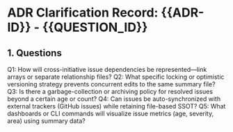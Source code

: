# ADR Clarification Record: {{ADR-ID}} - {{QUESTION_ID}}

## 1. Questions

Q1: How will cross-initiative issue dependencies be represented—link arrays or separate relationship files?
Q2: What specific locking or optimistic versioning strategy prevents concurrent edits to the same summary file?
Q3: Is there a garbage-collection or archiving policy for resolved issues beyond a certain age or count?
Q4: Can issues be auto-synchronized with external trackers (GitHub issues) while retaining file-based SSOT?
Q5: What dashboards or CLI commands will visualize issue metrics (age, severity, area) using summary data?

